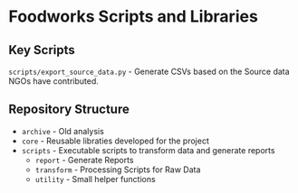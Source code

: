 # Foodworks Scripts and Libraries

## Key Scripts

`scripts/export_source_data.py` - Generate CSVs based on the Source data NGOs have contributed. 

## Repository Structure

* `archive` - Old analysis
* `core` - Reusable libraties developed for the project
* `scripts` - Executable scripts to transform data and generate reports
    - `report` - Generate Reports
    - `transform` - Processing Scripts for Raw Data
    - `utility` - Small helper functions

